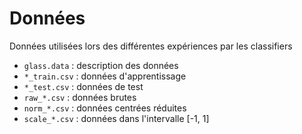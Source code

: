 # Données

Données utilisées lors des différentes expériences par les classifiers

* `glass.data` : description des données
* `*_train.csv` : données d'apprentissage
* `*_test.csv` : données de test
* `raw_*.csv` : données brutes
* `norm_*.csv` : données centrées réduites
* `scale_*.csv` : données dans l'intervalle [-1, 1]

